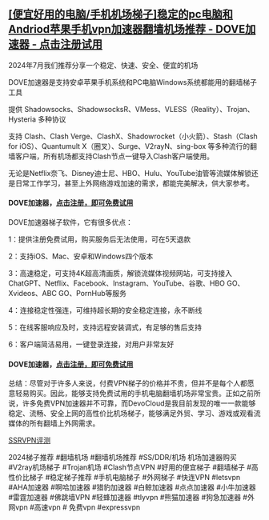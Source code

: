 ## [[便宜好用的电脑/手机机场梯子]稳定的pc电脑和Andriod苹果手机vpn加速器翻墙机场推荐 - DOVE加速器 - 点击注册试用](https://dove8.cc/a.php?asbcbO1PCgF)

2024年7月我们推荐分享一个稳定、快速、安全、便宜的机场

DOVE加速器是支持安卓苹果手机系统和PC电脑Windows系统都能用的翻墙梯子工具

提供 Shadowsocks、ShadowsocksR、VMess、VLESS（Reality）、Trojan、Hysteria 多种协议

支持 Clash、Clash Verge、ClashX、Shadowrocket（小火箭）、Stash（Clash for iOS）、Quantumult X（圈叉）、Surge、V2rayN、sing-box 等多种流行的翻墙客户端，所有机场都支持Clash节点一键导入Clash客户端使用。

无论是Netflix奈飞、Disney迪士尼、HBO、Hulu、YouTube油管等流媒体解锁还是日常工作学习，甚至上外网络游戏加速的需求，都能完美解决，供大家参考。

#### DOVE加速器，[点击注册，即可免费试用](https://dove8.cc/a.php?asbcbO1PCgF)

DOVE加速器梯子软件，它有很多优点：

1：提供注册免费试用，购买服务后无法使用，可在5天退款

2：支持iOS、Mac、安卓和Windows四个版本

3：高速稳定，可支持4K超高清画质，解锁流媒体视频网站，可支持接入ChatGPT、Netflix、Facebook、Instagram、YouTube、谷歌、HBO GO、Xvideos、ABC GO、PornHub等服务

4：连接稳定性强连，可维持超长期的安全稳定连接，永不断线

5：在线客服响应及时，支持远程安装调式，有足够的售后支持

6：客户端简洁易用，一键登录连接，对用户非常友好

#### DOVE加速器，[点击注册，即可免费试用](https://dove8.cc/a.php?asbcbO1PCgF)

总结：尽管对于许多人来说，付费VPN梯子的价格并不贵，但并不是每个人都愿意轻易购买。因此，能够支持免费试用的手机电脑翻墙机场非常宝贵。正如之前所说，许多免费VPN加速器并不可靠，而DevoCloud是我目前发现的唯一一款能够稳定、流畅、安全上网的高性价比机场梯子，能够满足外贸、学习、游戏或观看流媒体的所有翻墙上外网需求。

[SSRVPN评测](https://github.com/lovetiankong/SSR_VPN)

2024梯子推荐 #翻墙机场 #翻墙机场推荐 #SS/DDR/机场 机场加速器购买 #V2ray机场梯子 #Trojan机场 #Clash节点VPN #好用的便宜梯子 #翻墙梯子 #高性价比梯子 #稳定梯子推荐 #手机电脑梯子 #外网梯子 #快连VPN #letsvpn #AHA加速器 #啊哈加速器 #猎豹加速器 #白鲸加速器 #点点加速器 #小牛加速器 #雷霆加速器 #佛跳墙VPN #轻蜂加速器 #tlyvpn #熊猫加速器 #狗急加速器 #外网vpn #高速vpn # 免费vpn #expressvpn
